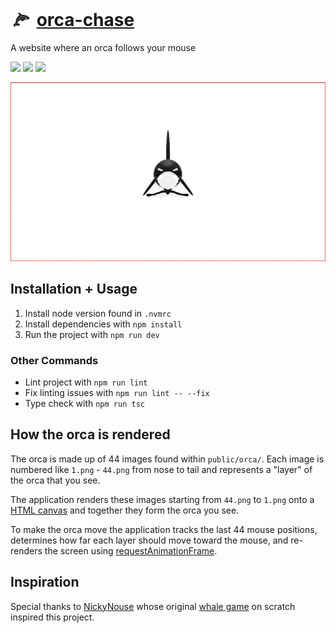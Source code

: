 # <img style="vertical-align: bottom" src="https://raw.githubusercontent.com/Hiccup246/orca-chase/main/public/orca.png" width="35" height="35" alt="site-screenshot"> [orca-chase](https://orcachase.com/)
A website where an orca follows your mouse

![](https://img.shields.io/github/actions/workflow/status/hiccup246/orca-chase/style-check.yml?branch=main&label=Style%20Check)
![](https://img.shields.io/github/license/Hiccup246/orca-chase)
![](https://img.shields.io/github/languages/code-size/Hiccup246/orca-chase)

![site-screenshot](https://raw.githubusercontent.com/Hiccup246/orca-chase/main/public/site-screenshot.webp)

## Installation + Usage
1. Install node version found in `.nvmrc`
2. Install dependencies with `npm install`
3. Run the project with `npm run dev`

### Other Commands
- Lint project with `npm run lint`
- Fix linting issues with `npm run lint -- --fix`
- Type check with `npm run tsc`

## How the orca is rendered
The orca is made up of 44 images found within `public/orca/`. Each image is numbered like `1.png` - `44.png` from nose to tail and represents a "layer" of the orca that you see.

The application renders these images starting from `44.png` to `1.png` onto a [HTML canvas](https://developer.mozilla.org/en-US/docs/Web/API/Canvas_API) and together they form the orca you see.

To make the orca move the application tracks the last 44 mouse positions, determines how far each layer should move toward the mouse, and re-renders the screen using [requestAnimationFrame](https://developer.mozilla.org/en-US/docs/Web/API/window/requestAnimationFrame).

## Inspiration
Special thanks to [NickyNouse](https://scratch.mit.edu/users/NickyNouse/) whose original [whale game](https://scratch.mit.edu/projects/16795490/) on scratch inspired this project.
